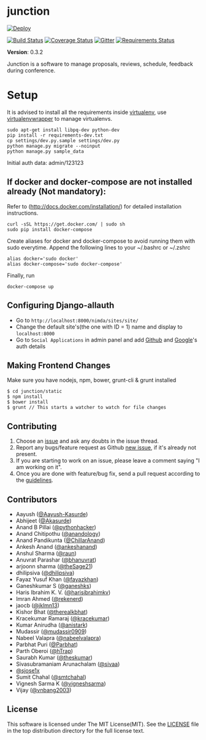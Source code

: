 junction
========

[![Deploy](https://www.herokucdn.com/deploy/button.png)](https://heroku.com/deploy)

[![Build Status](https://travis-ci.org/pythonindia/junction.svg)](https://travis-ci.org/pythonindia/junction) [![Coverage Status](https://coveralls.io/repos/pythonindia/junction/badge.svg?branch=master)](https://coveralls.io/r/pythonindia/junction?branch=master) [![Gitter](https://badges.gitter.im/Join%20Chat.svg)](https://gitter.im/pythonindia/junction?utm_source=badge&utm_medium=badge&utm_campaign=pr-badge&utm_content=badge)
[![Requirements Status](https://requires.io/github/pythonindia/junction/requirements.svg?branch=master)](https://requires.io/github/pythonindia/junction/requirements/?branch=master)

**Version**: 0.3.2

Junction is a software to manage proposals, reviews, schedule, feedback during conference.

Setup
=====

It is advised to install all the requirements inside [virtualenv], use [virtualenvwrapper] to manage virtualenvs.

[virtualenv]: https://virtualenv.pypa.io/en/latest/
[virtualenvwrapper]: https://virtualenvwrapper.readthedocs.org/en/latest/

```
sudo apt-get install libpq-dev python-dev
pip install -r requirements-dev.txt
cp settings/dev.py.sample settings/dev.py
python manage.py migrate --noinput
python manage.py sample_data
```

Initial auth data: admin/123123

If docker and docker-compose are not installed already (Not mandatory):
--------------------------------------------
Refer to (http://docs.docker.com/installation/) for detailed installation instructions.

```
curl -sSL https://get.docker.com/ | sudo sh
sudo pip install docker-compose
```

Create aliases for docker and docker-compose to avoid running them with sudo everytime.
Append the following lines to your ~/.bashrc or ~/.zshrc

```
alias docker='sudo docker'
alias docker-compose='sudo docker-compose'
```

Finally, run
```
docker-compose up
```


Configuring Django-allauth
---------------------------

 - Go to `http://localhost:8000/nimda/sites/site/`
 - Change the default site's(the one with ID = 1) name and display to `localhost:8000`
 - Go to `Social Applications` in admin panel and add [Github](http://django-allauth.readthedocs.org/en/latest/providers.html#github) and [Google](http://django-allauth.readthedocs.org/en/latest/providers.html#google)'s auth details

Making Frontend Changes
---------------------------
Make sure you have nodejs, npm, bower, grunt-cli & grunt installed

```
$ cd junction/static
$ npm install
$ bower install
$ grunt // This starts a watcher to watch for file changes
```


Contributing
------------

1. Choose an [issue][issue-list] and ask any doubts in the issue thread.
2. Report any bugs/feature request as Github [new issue][new-issue], if it's already not present.
3. If you are starting to work on an issue, please leave a comment saying "I am working on it".
4. Once you are done with feature/bug fix, send a pull request according to the [guidelines].

[issue-list]: https://github.com/pythonindia/junction/issues/
[new-issue]: https://github.com/pythonindia/junction/issues/new
[guidelines]: https://github.com/pythonindia/junction/blob/master/CONTRIBUTING.md

## Contributors

* Aayush ([@Aayush-Kasurde])
* Abhijeet ([@Akasurde])
* Anand B Pillai ([@pythonhacker])
* Anand Chitipothu ([@anandology])
* Anand Pandikunta ([@ChillarAnand])
* Ankesh Anand ([@ankeshanand])
* Anshul Sharma ([@raun])
* Anuvrat Parashar ([@bhanuvrat])
* arjoonn sharma ([@theSage21])
* dhilipsiva ([@dhilipsiva])
* Fayaz Yusuf Khan ([@fayazkhan])
* Ganeshkumar S ([@ganeshks])
* Haris Ibrahim K. V. ([@harisibrahimkv])
* Imran Ahmed ([@rekenerd])
* jaocb  ([@jklmn13])
* Kishor Bhat ([@therealkbhat])
* Kracekumar Ramaraj ([@kracekumar])
* Kumar Anirudha ([@anistark])
* Mudassir ([@mudassir0909])
* Nabeel Valapra ([@nabeelvalapra])
* Parbhat Puri ([@Parbhat])
* Parth Oberoi ([@hTrap])
* Saurabh Kumar ([@theskumar])
* Sivasubramaniam Arunachalam ([@sivaa])
* [@sjose1x]
* Sumit Chahal ([@smtchahal])
* Vignesh Sarma K ([@vigneshsarma])
* Vijay ([@vnbang2003])

[@Aayush-Kasurde]: https://github.com/Aayush-Kasurde
[@Akasurde]: https://github.com/Akasurde
[@anandology]: https://github.com/anandology
[@anistark]: https://github.com/anistark
[@ankeshanand]: https://github.com/ankeshanand
[@bhanuvrat]: https://github.com/bhanuvrat
[@ChillarAnand]: https://github.com/ChillarAnand
[@dhilipsiva]: https://github.com/dhilipsiva
[@fayazkhan]: https://github.com/fayazkhan
[@ganeshks]: https://github.com/ganeshks
[@gitter-badger]: https://github.com/gitter-badger
[@harisibrahimkv]: https://github.com/harisibrahimkv
[@hTrap]: https://github.com/hTrap
[@jklmn13]: https://github.com/jklmn13
[@kracekumar]: https://github.com/kracekumar
[@mudassir0909]: https://github.com/mudassir0909
[@nabeelvalapra]: https://github.com/nabeelvalapra
[@Parbhat]: https://github.com/Parbhat
[@pythonhacker]: https://github.com/pythonhacker
[@raun]: https://github.com/raun
[@rekenerd]: https://github.com/rekenerd
[@sivaa]: https://github.com/sivaa
[@sjose1x]: https://github.com/sjose1x
[@smtchahal]: https://github.com/smtchahal
[@therealkbhat]: https://github.com/therealkbhat
[@theSage21]: https://github.com/theSage21
[@theskumar]: https://github.com/theskumar
[@vigneshsarma]: https://github.com/vigneshsarma
[@vnbang2003]: https://github.com/vnbang2003


License
-------

This software is licensed under The MIT License(MIT). See the [LICENSE][LICENSE] file in the top distribution directory for the full license text.

[LICENSE]: https://github.com/pythonindia/junction/blob/master/LICENSE
